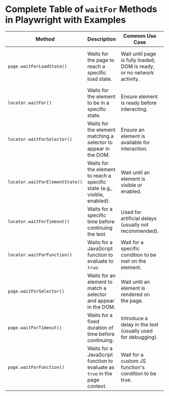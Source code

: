 # Complete Table of `waitFor` Methods in Playwright with Examples

| **Method**                      | **Description**                                                                                 | **Common Use Case**                                                  | **Parameters**                                                                                             | **Example**                                                                                                                                                   |
|----------------------------------|-------------------------------------------------------------------------------------------------|----------------------------------------------------------------------|------------------------------------------------------------------------------------------------------------|---------------------------------------------------------------------------------------------------------------------------------------------------------------|
| `page.waitForLoadState()`        | Waits for the page to reach a specific load state.                                               | Wait until page is fully loaded, DOM is ready, or no network activity. | - `state` (default: `"load"`) - "load", "domcontentloaded", "networkidle", "commit" <br> - `timeout` (optional) | `await page.waitForLoadState('load');` <br> (Waits until the page is fully loaded)                                                                           |
| `locator.waitFor()`              | Waits for the element to be in a specific state.                                                 | Ensure element is ready before interacting.                         | - `state` (e.g., "visible", "enabled", "attached", "hidden", etc.) <br> - `timeout` (optional)              | `await page.locator('button#submit').waitFor({ state: 'visible' });` <br> (Waits for the button to be visible)                                              |
| `locator.waitForSelector()`      | Waits for the element matching a selector to appear in the DOM.                                 | Ensure an element is available for interaction.                     | - `timeout` (optional)                                                                                      | `await page.locator('button#submit').waitForSelector();` <br> (Waits for the button to appear in the DOM)                                                   |
| `locator.waitForElementState()`  | Waits for the element to reach a specific state (e.g., visible, enabled).                        | Wait until an element is visible or enabled.                         | - `state` (e.g., "visible", "enabled", "disabled", "hidden") <br> - `timeout` (optional)                      | `await page.locator('button#submit').waitForElementState('enabled');` <br> (Waits for the button to be enabled)                                             |
| `locator.waitForTimeout()`       | Waits for a specific time before continuing the test.                                            | Used for artificial delays (usually not recommended).                | - `timeout` (in milliseconds, e.g., `5000` for 5 seconds)                                                  | `await page.locator('button#submit').waitForTimeout(2000);` <br> (Waits for 2 seconds before proceeding)                                                     |
| `locator.waitForFunction()`      | Waits for a JavaScript function to evaluate to `true`.                                            | Wait for a specific condition to be met on the element.              | - `function` (a JS function) <br> - `timeout` (optional)                                                   | `await page.locator('button#submit').waitForFunction(button => button.textContent === 'Submit');` <br> (Waits until the button's textContent is "Submit") |
| `page.waitForSelector()`         | Waits for an element to match a selector and appear in the DOM.                                 | Wait until an element is rendered on the page.                       | - `timeout` (optional)                                                                                      | `await page.waitForSelector('div#content');` <br> (Waits for the element with `#content` to appear in the DOM)                                                |
| `page.waitForTimeout()`          | Waits for a fixed duration of time before continuing.                                           | Introduce a delay in the test (usually used for debugging).          | - `timeout` (in milliseconds)                                                                                | `await page.waitForTimeout(2000);` <br> (Waits for 2 seconds before continuing)                                                                              |
| `page.waitForFunction()`         | Waits for a JavaScript function to evaluate as `true` in the page context.                        | Wait for a custom JS function's condition to be true.                | - `function` (a JS function) <br> - `timeout` (optional)                                                   | `await page.waitForFunction(() => document.title === 'Example Domain');` <br> (Waits for the document title to be "Example Domain")                      |

